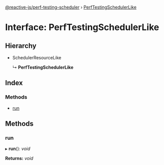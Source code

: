 [@reactive-js/perf-testing-scheduler](../README.md) › [PerfTestingSchedulerLike](perftestingschedulerlike.md)

# Interface: PerfTestingSchedulerLike

## Hierarchy

* SchedulerResourceLike

  ↳ **PerfTestingSchedulerLike**

## Index

### Methods

* [run](perftestingschedulerlike.md#run)

## Methods

###  run

▸ **run**(): *void*

**Returns:** *void*
